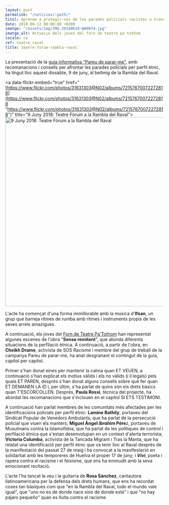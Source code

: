 ```yaml
---
layout: post
permalink: "/noticies/:path/"
titol: Aprenem a protegir-nos de les parades policials racistes a través del teatre
date: 2018-06-12 00:00:00 +0200
imatge: "/assets/img/IMG-20180610-WA0074.jpg"
imatge_alt: Actuacio dels joves del forn de teatre pa tothom
locale: ca
ref: teatre_raval
title: teatre-forum-rambla-raval
---
```

La presentació de la [guia informativa "Pareu de parar-me"](https://www.pareudepararme.org/assets/img/PDP-c2-ca.pdf "Guia"), amb recomanacions i consells per afrontar les parades policials per perfil ètnic, ha tingut lloc aquest dissabte, 9 de juny, al bellmig de la Rambla del Raval.

<a data-flickr-embed="true"  href="[https://www.flickr.com/photos/31631303@N02/albums/72157670072272818](https://www.flickr.com/photos/31631303@N02/albums/72157670072272818 "https://www.flickr.com/photos/31631303@N02/albums/72157670072272818")" title="9 Juny 2018: Teatre Fòrum a la Rambla del Raval"><img src="![](https://farm2.staticflickr.com/1726/27900544417_f7a05cf228_c.jpg)" width="800" height="600" alt="9 Juny 2018: Teatre Fòrum a la Rambla del Raval"></a><script async src="//embedr.flickr.com/assets/client-code.js" charset="utf-8"></script>

L'acte ha començat d'una forma immillorable amb la música d'**Ifsan**, un grup que barreja ritmes de rumba amb ritmes i instruments propis de les seves arrels amazigues.

A continuació, els joves del [Forn de Teatre Pa'Tothom](http://www.patothom.org/ "patothom") han representat algunes escenes de l'obra "**Sense remitent**", que aborda diferents situacions de la perfilació ètnica. A continuació, a partir de l'obra, en **Cheikh Drame**, activista de SOS Racisme i membre del grup de treball de la campanya Pareu de parar-me, ha anat desgranant el contingut de la guia, capítol per capítol.

Primer s'han donat eines per mantenir la calma quan ET VEUEN, a continuació s'han explicat els motius vàlids i els no vàlids (i il·legals) pels quals ET PAREN, després s'han donat alguns consells sobre què fer quan ET DEMANEN LA ID i, per últim, s'ha parlat de quins són els drets bàsics quan T'ESCORCOLLEN. Després, **Paula Rossi**, tècnica del projecte, ha abordat les recomanacions que s'inclouen en el capítol SI ETS TESTIMONI.

A continuació han parlat membres de les comunitats més afectades per les identificacions policials per perfil ètnic: **Lamine Bathily**, portaveu del Sindicat Popular de Venedors Ambulants, que ha parlat de la persecució policial que viuen els manters; **Miguel Ángel _Ibrahim_ Pére**z, portaveu de Musulmans contra la Islamofòbia, que ha parlat de les polítiques de control i perfilació ètnica que s'estan desenvolupan en un context d'alerta terrorista; **Victoria Columba**, activista de la Tancada Migrant i Tras la Manta, que ha relatat una identificació per perfil ètnic que va tenir lloc al Raval després de la manifestació del passat 27 de maig i ha convocat a la manifestació en solidaritat amb les temporeres de Huelva el proper 17 de juny; i **_Vivi_**, poeta i rapera contra el racisme i el feixisme, que ens ha emmudit amb la seva emocionant recitació.

L'acte l'ha tancat la veu i la guitarra de **Rosa Sánchez**, cantautora llatinoamericana per la defensa dels drets humans, que ens ha recordat coses tan bàsiques com que "en la Rambla del Raval, todo el mundo vale igual", que "uno no es de donde nace sino de donde está" i que "no hay pájaro pequeño" quan es lluita contra el racisme.